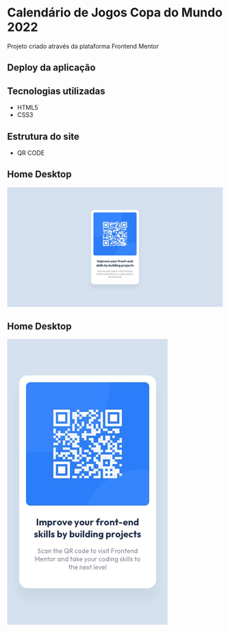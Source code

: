 # Calendário de Jogos Copa do Mundo 2022
Projeto criado através da plataforma Frontend Mentor 

## Deploy da aplicação


## Tecnologias utilizadas
+ HTML5
+ CSS3

## Estrutura do site
+ QR CODE

## Home Desktop

<img src=".github/desktop-design.jpg">

## Home Desktop

<img src=".github/mobile-design.jpg">